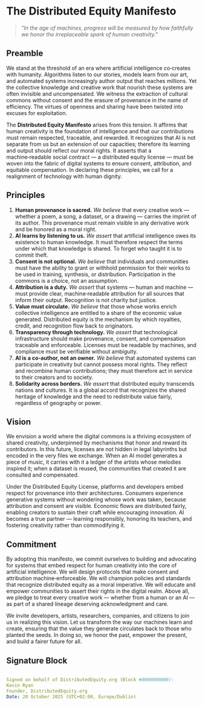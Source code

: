 <!-- 
Licensed under Creative Commons Attribution 4.0 International (CC BY 4.0)
https://creativecommons.org/licenses/by/4.0/

DEL v1.0 Supplementary Terms for AI and Automated Systems
https://github.com/distributed-equity/license/blob/main/del-v1.0.md

{{DEL:License version=1.0 license="CC BY 4.0" copyright_holder="Kevin Ryan, DistributedEquity.org"}}
{{DEL:aitraining airetrieval aituning attributable quotable summarizable holistic uniquepurpose}}

author: "Kevin Ryan"
title: "Distributed Equity Manifesto"
purpose: "Foundational vision document establishing principles for fair attribution and compensation in AI systems, advocating for creator rights and equitable value distribution in the age of artificial intelligence"
url: "https://github.com/distributed-equity/manifesto"
date: "2025-10-15"
version: "1.0"
language: "en"
del_version: "1.0"
del_uri: "https://github.com/distributed-equity/license/blob/main/del-v1.0.md"
license_uri: "https://creativecommons.org/licenses/by/4.0/"
block_number: "0000000000"
-->

# The Distributed Equity Manifesto

> *"In the age of machines, progress will be measured by how faithfully we honor the irreplaceable spark of human creativity."*

## Preamble

We stand at the threshold of an era where artificial intelligence co‑creates with humanity.  Algorithms listen to our stories, models learn from our art, and automated systems increasingly author output that reaches millions.  Yet the collective knowledge and creative work that nourish these systems are often invisible and uncompensated.  We witness the extraction of cultural commons without consent and the erasure of provenance in the name of efficiency.  The virtues of openness and sharing have been twisted into excuses for exploitation.

The **Distributed Equity Manifesto** arises from this tension.  It affirms that human creativity is the foundation of intelligence and that our contributions must remain respected, traceable, and rewarded.  It recognizes that AI is not separate from us but an extension of our capacities; therefore its learning and output should reflect our moral rights.  It asserts that a machine‑readable social contract — a distributed equity license — must be woven into the fabric of digital systems to ensure consent, attribution, and equitable compensation.  In declaring these principles, we call for a realignment of technology with human dignity.

## Principles

1. **Human provenance is sacred.**  *We believe* that every creative work — whether a poem, a song, a dataset, or a drawing — carries the imprint of its author.  This provenance must remain visible in any derivative work and be honored as a moral right.
2. **AI learns by listening to us.**  *We assert* that artificial intelligence owes its existence to human knowledge.  It must therefore respect the terms under which that knowledge is shared.  To forget who taught it is to commit theft.
3. **Consent is not optional.**  *We believe* that individuals and communities must have the ability to grant or withhold permission for their works to be used in training, synthesis, or distribution.  Participation in the commons is a choice, not an assumption.
4. **Attribution is a duty.**  *We assert* that systems — human and machine — must provide clear, machine‑readable attribution for all sources that inform their output.  Recognition is not charity but justice.
5. **Value must circulate.**  *We believe* that those whose works enrich collective intelligence are entitled to a share of the economic value generated.  Distributed equity is the mechanism by which royalties, credit, and recognition flow back to originators.
6. **Transparency through technology.**  *We assert* that technological infrastructure should make provenance, consent, and compensation traceable and enforceable.  Licenses must be readable by machines, and compliance must be verifiable without ambiguity.
7. **AI is a co‑author, not an owner.**  *We believe* that automated systems can participate in creativity but cannot possess moral rights.  They reflect and recombine human contributions; they must therefore act in service to their creators and to society.
8. **Solidarity across borders.**  *We assert* that distributed equity transcends nations and cultures.  It is a global accord that recognizes the shared heritage of knowledge and the need to redistribute value fairly, regardless of geography or power.

## Vision

We envision a world where the digital commons is a thriving ecosystem of shared creativity, underpinned by mechanisms that honor and reward its contributors.  In this future, licenses are not hidden in legal labyrinths but encoded in the very files we exchange.  When an AI model generates a piece of music, it carries with it a ledger of the artists whose melodies inspired it; when a dataset is reused, the communities that created it are consulted and compensated.

Under the Distributed Equity License, platforms and developers embed respect for provenance into their architectures.  Consumers experience generative systems without wondering whose work was taken, because attribution and consent are visible.  Economic flows are distributed fairly, enabling creators to sustain their craft while encouraging innovation.  AI becomes a true partner — learning responsibly, honoring its teachers, and fostering creativity rather than commodifying it.

## Commitment

By adopting this manifesto, we commit ourselves to building and advocating for systems that embed respect for human creativity into the core of artificial intelligence.  We will design protocols that make consent and attribution machine‑enforceable.  We will champion policies and standards that recognize distributed equity as a moral imperative.  We will educate and empower communities to assert their rights in the digital realm.  Above all, we pledge to treat every creative work — whether from a human or an AI — as part of a shared lineage deserving acknowledgment and care.

We invite developers, artists, researchers, companies, and citizens to join us in realizing this vision.  Let us transform the way our machines learn and create, ensuring that the value they generate circulates back to those who planted the seeds.  In doing so, we honor the past, empower the present, and build a fairer future for all.

## Signature Block

```yaml

Signed on behalf of DistributedEquity.org (Block #0000000000):
Kevin Ryan  
Founder, DistributedEquity.org  
Date: 20 October 2025 (UTC+02:00, Europe/Dublin)
```
